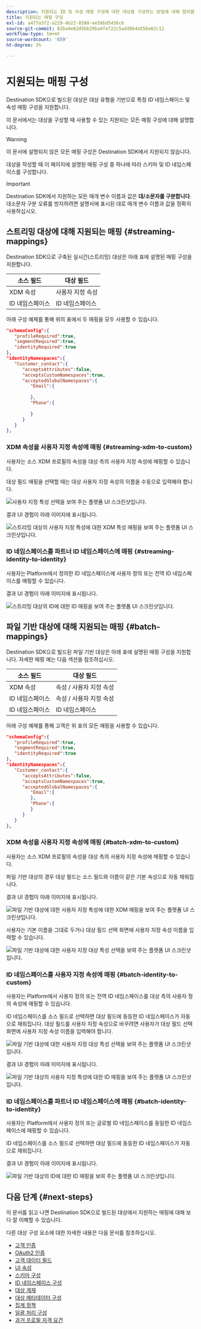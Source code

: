 ```yaml
---
description: 지원되는 ID 및 속성 매핑 구성에 대한 대상을 구성하는 방법에 대해 알아봅니다.
title: 지원되는 매핑 구성
exl-id: a477a3f2-a229-4b22-8588-ee58bd5436c6
source-git-commit: 82ba4e62d5bb29ba4fef22c5add864a556e62c12
workflow-type: tm+mt
source-wordcount: '659'
ht-degree: 3%

---
```


# 지원되는 매핑 구성

Destination SDK으로 빌드된 대상은 대상 유형을 기반으로 특정 ID 네임스페이스 및 속성 매핑 구성을 지원합니다.

이 문서에서는 대상을 구성할 때 사용할 수 있는 지원되는 모든 매핑 구성에 대해 설명합니다.

>[!WARNING]
>
>이 문서에 설명되지 않은 모든 매핑 구성은 Destination SDK에서 지원되지 않습니다.

대상을 작성할 때 이 페이지에 설명된 매핑 구성 중 하나에 따라 스키마 및 ID 네임스페이스를 구성합니다.

>[!IMPORTANT]
>
>Destination SDK에서 지원하는 모든 매개 변수 이름과 값은 **대/소문자를 구분합니다**. 대소문자 구분 오류를 방지하려면 설명서에 표시된 대로 매개 변수 이름과 값을 정확히 사용하십시오.

## 스트리밍 대상에 대해 지원되는 매핑 {#streaming-mappings}

Destination SDK으로 구축된 실시간(스트리밍) 대상은 아래 표에 설명된 매핑 구성을 지원합니다.

| 소스 필드 | 대상 필드 |
| --- | --- |
| XDM 속성 | 사용자 지정 속성 |
| ID 네임스페이스 | ID 네임스페이스 |

아래 구성 예제를 통해 위의 표에서 두 매핑을 모두 사용할 수 있습니다.

```json
"schemaConfig":{
   "profileRequired":true,
   "segmentRequired":true,
   "identityRequired":true
},
"identityNamespaces":{
   "Customer_contact":{
      "acceptsAttributes":false,
      "acceptsCustomNamespaces":true,
      "acceptedGlobalNamespaces":{
         "Email":{
            
         },
         "Phone":{
            
         }
      }
   }
},
```

### XDM 속성을 사용자 지정 속성에 매핑 {#streaming-xdm-to-custom}

사용자는 소스 XDM 프로필의 속성을 대상 측의 사용자 지정 속성에 매핑할 수 있습니다.

대상 필드 매핑을 선택할 때는 대상 사용자 지정 속성의 이름을 수동으로 입력해야 합니다.

![사용자 지정 특성 선택을 보여 주는 플랫폼 UI 스크린샷입니다.](../../assets/functionality/destination-configuration/mapping-streaming-select-custom-attribute.png)

결과 UI 경험이 아래 이미지에 표시됩니다.

![스트리밍 대상의 사용자 지정 특성에 대한 XDM 특성 매핑을 보여 주는 플랫폼 UI 스크린샷입니다.](../../assets/functionality/destination-configuration/mapping-streaming-xdm-custom.png)

### ID 네임스페이스를 파트너 ID 네임스페이스에 매핑 {#streaming-identity-to-identity}

사용자는 Platform에서 정의한 ID 네임스페이스에 사용자 정의 또는 전역 ID 네임스페이스를 매핑할 수 있습니다.

결과 UI 경험이 아래 이미지에 표시됩니다.

![스트리밍 대상의 ID에 대한 ID 매핑을 보여 주는 플랫폼 UI 스크린샷입니다.](../../assets/functionality/destination-configuration/mapping-streaming-identity-identity.png)

## 파일 기반 대상에 대해 지원되는 매핑 {#batch-mappings}

Destination SDK으로 빌드된 파일 기반 대상은 아래 표에 설명된 매핑 구성을 지원합니다. 자세한 매핑 예는 다음 섹션을 참조하십시오.

| 소스 필드 | 대상 필드 |
| --- | --- |
| XDM 속성 | 속성 / 사용자 지정 속성 |
| ID 네임스페이스 | 속성 / 사용자 지정 속성 |
| ID 네임스페이스 | ID 네임스페이스 |

아래 구성 예제를 통해 고객은 위 표의 모든 매핑을 사용할 수 있습니다.

```json
"schemaConfig":{
   "profileRequired":true,
   "segmentRequired":true,
   "identityRequired":true
},
"identityNamespaces":{
   "Customer_contact":{
      "acceptsAttributes":false,
      "acceptsCustomNamespaces":true,
      "acceptedGlobalNamespaces":{
         "Email":{
         },
         "Phone":{
         }
      }
   }
},
```

### XDM 속성을 사용자 지정 속성에 매핑 {#batch-xdm-to-custom}

사용자는 소스 XDM 프로필의 속성을 대상 측의 사용자 지정 속성에 매핑할 수 있습니다.

파일 기반 대상의 경우 대상 필드는 소스 필드와 이름이 같은 기본 속성으로 자동 채워집니다.

결과 UI 경험이 아래 이미지에 표시됩니다.

![파일 기반 대상에 대한 사용자 지정 특성에 대한 XDM 매핑을 보여 주는 플랫폼 UI 스크린샷입니다.](../../assets/functionality/destination-configuration/mapping-batch-xdm-custom.png)

사용자는 기본 이름을 그대로 두거나 대상 필드 선택 화면에 사용자 지정 속성 이름을 입력할 수 있습니다.

![파일 기반 대상에 대한 사용자 지정 대상 특성 선택을 보여 주는 플랫폼 UI 스크린샷입니다.](../../assets/functionality/destination-configuration/mapping-batch-custom-attribute.png)

### ID 네임스페이스를 사용자 지정 속성에 매핑 {#batch-identity-to-custom}

사용자는 Platform에서 사용자 정의 또는 전역 ID 네임스페이스를 대상 측의 사용자 정의 속성에 매핑할 수 있습니다.

ID 네임스페이스를 소스 필드로 선택하면 대상 필드에 동등한 ID 네임스페이스가 자동으로 채워집니다. 대상 필드를 사용자 지정 속성으로 바꾸려면 사용자가 대상 필드 선택 화면에 사용자 지정 속성 이름을 입력해야 합니다.

![파일 기반 대상에 대한 사용자 지정 대상 특성 선택을 보여 주는 플랫폼 UI 스크린샷입니다.](../../assets/functionality/destination-configuration/mapping-batch-custom-attribute.png)

결과 UI 경험이 아래 이미지에 표시됩니다.

![파일 기반 대상의 사용자 지정 특성에 대한 ID 매핑을 보여 주는 플랫폼 UI 스크린샷입니다.](../../assets/functionality/destination-configuration/mapping-batch-identity-custom.png)

### ID 네임스페이스를 파트너 ID 네임스페이스에 매핑 {#batch-identity-to-identity}

사용자는 Platform에서 사용자 정의 또는 글로벌 ID 네임스페이스를 동일한 ID 네임스페이스에 매핑할 수 있습니다.

ID 네임스페이스를 소스 필드로 선택하면 대상 필드에 동등한 ID 네임스페이스가 자동으로 채워집니다.

결과 UI 경험이 아래 이미지에 표시됩니다.

![파일 기반 대상의 ID에 대한 ID 매핑을 보여 주는 플랫폼 UI 스크린샷입니다.](../../assets/functionality/destination-configuration/mapping-batch-identity-identity.png)


## 다음 단계 {#next-steps}

이 문서를 읽고 나면 Destination SDK으로 빌드된 대상에서 지원하는 매핑에 대해 보다 잘 이해할 수 있습니다.

다른 대상 구성 요소에 대한 자세한 내용은 다음 문서를 참조하십시오.

* [고객 인증](customer-authentication.md)
* [OAuth2 인증](oauth2-authorization.md)
* [고객 데이터 필드](customer-data-fields.md)
* [UI 속성](ui-attributes.md)
* [스키마 구성](schema-configuration.md)
* [ID 네임스페이스 구성](identity-namespace-configuration.md)
* [대상 게재](destination-delivery.md)
* [대상 메타데이터 구성](audience-metadata-configuration.md)
* [집계 정책](aggregation-policy.md)
* [일괄 처리 구성](batch-configuration.md)
* [과거 프로필 자격 요건](historical-profile-qualifications.md)
